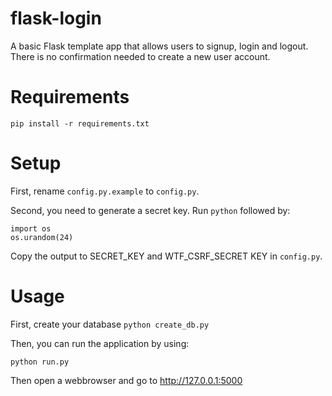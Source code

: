 # flask-login
A basic Flask template app that allows users to signup, login and logout. There is no confirmation needed to create a new user account.

# Requirements

```
pip install -r requirements.txt
```

# Setup

First, rename ```config.py.example``` to ```config.py```.

Second, you need to generate a secret key. Run ```python``` followed by:

```
import os
os.urandom(24)
```
Copy the output to SECRET_KEY and WTF_CSRF_SECRET KEY in ```config.py```.

# Usage
First, create your database
```python create_db.py```

Then, you can run the application by using:
```
python run.py
```

Then open a webbrowser and go to http://127.0.0.1:5000
